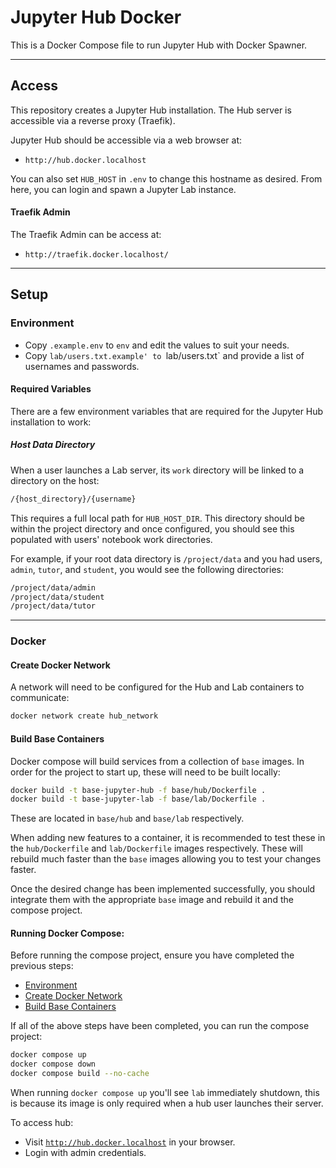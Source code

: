 # Jupyter Hub Docker

This is a Docker Compose file to run Jupyter Hub with Docker Spawner.


---


## Access

This repository creates a Jupyter Hub installation. The Hub server is accessible via a reverse
proxy (Traefik). 

Jupyter Hub should be accessible via a web browser at:

- `http://hub.docker.localhost`

You can also set `HUB_HOST` in `.env` to change this hostname as desired. From here, you can login
and spawn a Jupyter Lab instance.

#### Traefik Admin

The Traefik Admin can be access at:

- `http://traefik.docker.localhost/`


---


## Setup


### Environment

- Copy `.example.env` to `env` and edit the values to suit your needs.
- Copy `lab/users.txt.example' to `lab/users.txt` and provide a list of usernames and passwords.

#### Required Variables

There are a few environment variables that are required for the Jupyter Hub installation to work:

##### Host Data Directory

When a user launches a Lab server, its `work` directory will be linked to a directory on the host:

```bash
/{host_directory}/{username}
```

This requires a full local path for `HUB_HOST_DIR`. This directory should be within the project directory
and once configured, you should see this populated with users' notebook work directories. 

For example, if your root data directory is `/project/data` and you had users, `admin`, `tutor`, 
and `student`, you would see the following directories:

```bash
/project/data/admin
/project/data/student
/project/data/tutor
````


---


### Docker

#### Create Docker Network

A network will need to be configured for the Hub and Lab containers to communicate:

```bash
docker network create hub_network
```



#### Build Base Containers

Docker compose will build services from a collection of `base` images. In order for the project
to start up, these will need to be built locally:

```bash
docker build -t base-jupyter-hub -f base/hub/Dockerfile .
docker build -t base-jupyter-lab -f base/lab/Dockerfile .
```

These are located in `base/hub` and `base/lab` respectively.

When adding new features to a container, it is recommended to test these in the `hub/Dockerfile` and
`lab/Dockerfile` images respectively. These will rebuild much faster than the `base` images allowing 
you to test your changes faster. 

Once the desired change has been implemented successfully, you should integrate them with the appropriate
`base` image and rebuild it and the compose project.



#### Running Docker Compose: 

Before running the compose project, ensure you have completed the previous steps:

- [Environment](#environment)
- [Create Docker Network](#create-docker-network)
- [Build Base Containers](#build-base-containers)

If all of the above steps have been completed, you can run the compose project:

```bash
docker compose up
docker compose down
docker compose build --no-cache
```

When running `docker compose up` you'll see `lab` immediately shutdown, this is because its image 
is only required when a hub user launches their server.

To access hub:

- Visit [`http://hub.docker.localhost`](http://hub.docker.localhost) in your browser.
- Login with admin credentials.




